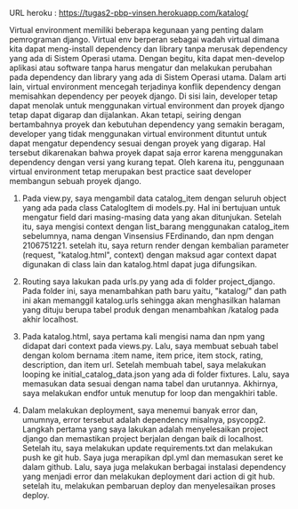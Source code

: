 URL heroku : https://tugas2-pbp-vinsen.herokuapp.com/katalog/

Virtual environment memiliki beberapa kegunaan yang penting dalam pemrograman django. Virtual env berperan sebagai wadah virtual dimana kita dapat meng-install dependency dan library tanpa merusak dependency yang ada di Sistem Operasi utama. Dengan begitu, kita dapat men-develop aplikasi atau software tanpa harus mengatur dan melakukan perubahan pada dependency dan library yang ada di Sistem Operasi utama. Dalam arti lain, virtual environment mencegah terjadinya konflik dependency dengan memisahkan dependency per peoyek django. Di sisi lain, developer tetap dapat menolak untuk menggunakan virtual environment dan proyek django tetap dapat digarap dan dijalankan. Akan tetapi, seiring dengan bertambahnya proyek dan kebutuhan dependency yang semakin beragam, developer yang tidak menggunakan virtual environment dituntut untuk dapat mengatur dependency sesuai dengan proyek yang digarap. Hal tersebut dikarenakan bahwa proyek dapat saja error karena menggunakan dependency dengan versi yang kurang tepat. Oleh karena itu, penggunaan virtual environment tetap merupakan best practice saat developer membangun sebuah proyek django.

1. Pada view.py, saya mengambil data catalog_item dengan seluruh object yang ada pada class CatalogItem di models.py. Hal ini bertujuan untuk mengatur field dari masing-masing data yang akan ditunjukan. Setelah itu, saya mengisi context dengan list_barang menggunakan catalog_item sebelumnya, nama dengan Vinsensius FErdinando, dan npm dengan 2106751221. setelah itu, saya return render dengan kembalian parameter (request, "katalog.html", context) dengan maksud agar context dapat digunakan di class lain dan katalog.html dapat juga difungsikan.

2. Routing saya lakukan pada urls.py yang ada di folder project_django. Pada folder ini, saya menambahkan path baru yaitu, "katalog/" dan path ini akan memanggil katalog.urls sehingga akan menghasilkan halaman yang dituju berupa tabel produk dengan menambahkan /katalog pada akhir localhost.

3. Pada katalog.html, saya pertama kali mengisi nama dan npm yang didapat dari context pada views.py. Lalu, saya membuat sebuah tabel dengan kolom bernama :item name, item price, item stock, rating, description, dan item url. Setelah membuah tabel, saya melakukan looping ke initial_catalog_data.json yang ada di folder fixtures. Lalu, saya memasukan data sesuai dengan nama tabel dan urutannya. Akhirnya, saya melakukan endfor untuk menutup for loop dan mengakhiri table.

4. Dalam melakukan deployment, saya menemui banyak error dan, umumnya, error tersebut adalah dependency misalnya, psycopg2. Langkah pertama yang saya lakukan adalah menyelesaikan project django dan memastikan project berjalan dengan baik di localhost. Setelah itu, saya melakukan update requirements.txt dan melakukan push ke git hub. Saya juga merapikan dpl.yml dan memasukan seret ke dalam github. Lalu, saya juga melakukan berbagai instalasi dependency yang menjadi error dan melakukan deployment dari action di git hub. setelah itu, melakukan pembaruan deploy dan menyelesaikan proses deploy.